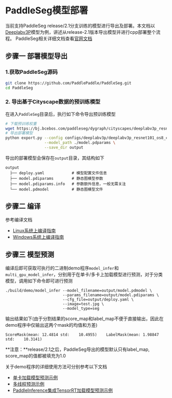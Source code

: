 # PaddleSeg模型部署

当前支持PaddleSeg release/2.1分支训练的模型进行导出及部署。本文档以[Deeplabv3P](https://github.com/PaddlePaddle/PaddleSeg/blob/release/v2.0/configs/deeplabv3p)模型为例，讲述从release-2.1版本导出模型并进行cpp部署整个流程。 PaddleSeg相关详细文档查看[官网文档](https://github.com/PaddlePaddle/PaddleSeg/blob/release/2.1/README_CN.md)

## 步骤一 部署模型导出

### 1.获取PaddleSeg源码

```sh
git clone https://github.com/PaddlePaddle/PaddleSeg.git
cd PaddleSeg
```

### 2. 导出基于Cityscape数据的预训练模型

在进入`PaddleSeg`目录后，执行如下命令导出预训练模型

```sh
# 下载预训练权重
wget https://bj.bcebos.com/paddleseg/dygraph/cityscapes/deeplabv3p_resnet101_os8_cityscapes_769x769_80k/model.pdparams
# 导出部署模型
python export.py --config configs/deeplabv3p/deeplabv3p_resnet101_os8_cityscapes_769x769_80k.yml \
                 --model_path ./model.pdparams \
                 --save_dir output
```

导出的部署模型会保存在`output`目录，其结构如下

```
output
  ├── deploy.yaml            # 模型配置文件信息
  ├── model.pdiparams        # 静态图模型参数
  ├── model.pdiparams.info   # 参数额外信息，一般无需关注
  └── model.pdmodel          # 静态图模型文件
```

## 步骤二 编译

参考编译文档

- [Linux系统上编译指南](../compile/paddle/linux.md)
- [Windows系统上编译指南](../compile/paddle/windows.md)

## 步骤三 模型预测

编译后即可获取可执行的二进制demo程序`model_infer`和`multi_gpu_model_infer`，分别用于在单卡/多卡上加载模型进行预测，对于分类模型，调用如下命令即可进行预测

```
./build/demo/model_infer --model_filename=output/model.pdmodel \
                         --params_filename=output/model.pdiparams \
                         --cfg_file=output/deploy.yaml \
                         --image=test.jpg \
                         --model_type=seg
```

输出结果如下(由于分割结果的score_map和label_map不便于直接输出，因此在demo程序中仅输出这两个mask的均值和方差)

```
ScoreMask(mean: 12.4814 std:    10.4955)    LabelMask(mean: 1.98847 std:    10.3141)
```

**注意：**release/2.1之后，PaddleSeg导出的模型默认只有label_map, score_map的值都被填充为1.0

关于demo程序的详细使用方法可分别参考以下文档

- [单卡加载模型预测示例](../demo/model_infer.md)
- [多线程预测示例](../demo/multi_thread_infer.md)
- [PaddleInference集成TensorRT加载模型预测示例](../../demo/tensorrt_infer.md)
